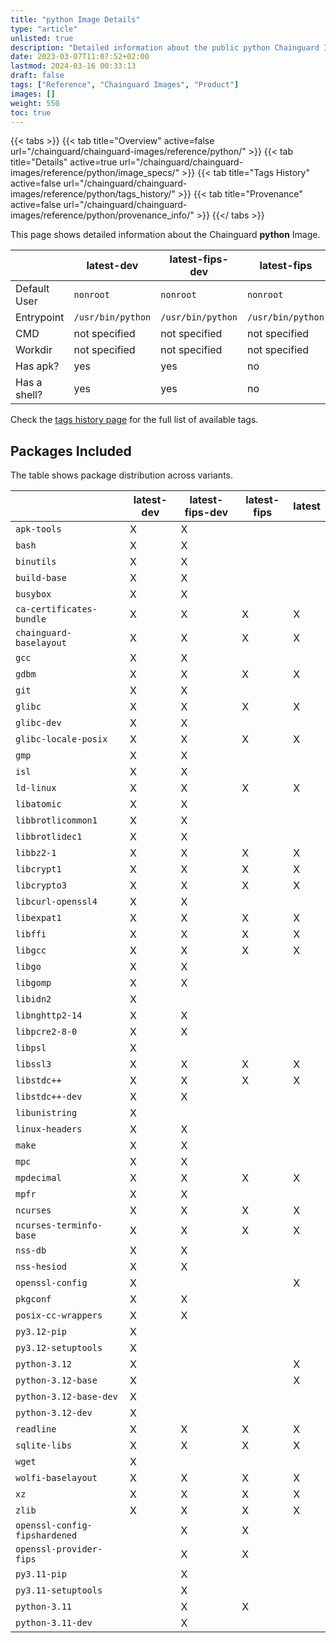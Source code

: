 ```yaml
---
title: "python Image Details"
type: "article"
unlisted: true
description: "Detailed information about the public python Chainguard Image."
date: 2023-03-07T11:07:52+02:00
lastmod: 2024-03-16 00:33:13
draft: false
tags: ["Reference", "Chainguard Images", "Product"]
images: []
weight: 550
toc: true
---
```


{{< tabs >}}
{{< tab title="Overview" active=false url="/chainguard/chainguard-images/reference/python/" >}}
{{< tab title="Details" active=true url="/chainguard/chainguard-images/reference/python/image_specs/" >}}
{{< tab title="Tags History" active=false url="/chainguard/chainguard-images/reference/python/tags_history/" >}}
{{< tab title="Provenance" active=false url="/chainguard/chainguard-images/reference/python/provenance_info/" >}}
{{</ tabs >}}

This page shows detailed information about the Chainguard **python** Image.

|              | latest-dev        | latest-fips-dev   | latest-fips       | latest            |
|--------------|-------------------|-------------------|-------------------|-------------------|
| Default User | `nonroot`         | `nonroot`         | `nonroot`         | `nonroot`         |
| Entrypoint   | `/usr/bin/python` | `/usr/bin/python` | `/usr/bin/python` | `/usr/bin/python` |
| CMD          | not specified     | not specified     | not specified     | not specified     |
| Workdir      | not specified     | not specified     | not specified     | not specified     |
| Has apk?     | yes               | yes               | no                | no                |
| Has a shell? | yes               | yes               | no                | no                |

Check the [tags history page](/chainguard/chainguard-images/reference/python/tags_history/) for the full list of available tags.

## Packages Included
The table shows package distribution across variants.

|                               | latest-dev | latest-fips-dev | latest-fips | latest |
|-------------------------------|------------|-----------------|-------------|--------|
| `apk-tools`                   | X          | X               |             |        |
| `bash`                        | X          | X               |             |        |
| `binutils`                    | X          | X               |             |        |
| `build-base`                  | X          | X               |             |        |
| `busybox`                     | X          | X               |             |        |
| `ca-certificates-bundle`      | X          | X               | X           | X      |
| `chainguard-baselayout`       | X          | X               | X           | X      |
| `gcc`                         | X          | X               |             |        |
| `gdbm`                        | X          | X               | X           | X      |
| `git`                         | X          | X               |             |        |
| `glibc`                       | X          | X               | X           | X      |
| `glibc-dev`                   | X          | X               |             |        |
| `glibc-locale-posix`          | X          | X               | X           | X      |
| `gmp`                         | X          | X               |             |        |
| `isl`                         | X          | X               |             |        |
| `ld-linux`                    | X          | X               | X           | X      |
| `libatomic`                   | X          | X               |             |        |
| `libbrotlicommon1`            | X          | X               |             |        |
| `libbrotlidec1`               | X          | X               |             |        |
| `libbz2-1`                    | X          | X               | X           | X      |
| `libcrypt1`                   | X          | X               | X           | X      |
| `libcrypto3`                  | X          | X               | X           | X      |
| `libcurl-openssl4`            | X          | X               |             |        |
| `libexpat1`                   | X          | X               | X           | X      |
| `libffi`                      | X          | X               | X           | X      |
| `libgcc`                      | X          | X               | X           | X      |
| `libgo`                       | X          | X               |             |        |
| `libgomp`                     | X          | X               |             |        |
| `libidn2`                     | X          |                 |             |        |
| `libnghttp2-14`               | X          | X               |             |        |
| `libpcre2-8-0`                | X          | X               |             |        |
| `libpsl`                      | X          |                 |             |        |
| `libssl3`                     | X          | X               | X           | X      |
| `libstdc++`                   | X          | X               | X           | X      |
| `libstdc++-dev`               | X          | X               |             |        |
| `libunistring`                | X          |                 |             |        |
| `linux-headers`               | X          | X               |             |        |
| `make`                        | X          | X               |             |        |
| `mpc`                         | X          | X               |             |        |
| `mpdecimal`                   | X          | X               | X           | X      |
| `mpfr`                        | X          | X               |             |        |
| `ncurses`                     | X          | X               | X           | X      |
| `ncurses-terminfo-base`       | X          | X               | X           | X      |
| `nss-db`                      | X          | X               |             |        |
| `nss-hesiod`                  | X          | X               |             |        |
| `openssl-config`              | X          |                 |             | X      |
| `pkgconf`                     | X          | X               |             |        |
| `posix-cc-wrappers`           | X          | X               |             |        |
| `py3.12-pip`                  | X          |                 |             |        |
| `py3.12-setuptools`           | X          |                 |             |        |
| `python-3.12`                 | X          |                 |             | X      |
| `python-3.12-base`            | X          |                 |             | X      |
| `python-3.12-base-dev`        | X          |                 |             |        |
| `python-3.12-dev`             | X          |                 |             |        |
| `readline`                    | X          | X               | X           | X      |
| `sqlite-libs`                 | X          | X               | X           | X      |
| `wget`                        | X          |                 |             |        |
| `wolfi-baselayout`            | X          | X               | X           | X      |
| `xz`                          | X          | X               | X           | X      |
| `zlib`                        | X          | X               | X           | X      |
| `openssl-config-fipshardened` |            | X               | X           |        |
| `openssl-provider-fips`       |            | X               | X           |        |
| `py3.11-pip`                  |            | X               |             |        |
| `py3.11-setuptools`           |            | X               |             |        |
| `python-3.11`                 |            | X               | X           |        |
| `python-3.11-dev`             |            | X               |             |        |

